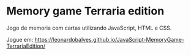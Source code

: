 # Memory game Terraria edition

Jogo de memoria com cartas utilizando JavaScript, HTML e CSS.

Jogue em: https://leonardobalves.github.io/JavaScript-MemoryGame-TerrariaEdition/
